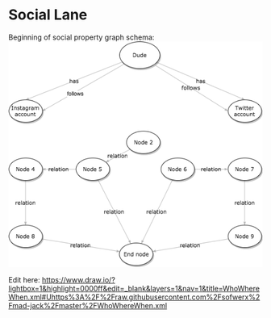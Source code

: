 # Social Lane

Beginning of social property graph schema:
![image](WhoWhereWhen.png)

Edit here:
https://www.draw.io/?lightbox=1&highlight=0000ff&edit=_blank&layers=1&nav=1&title=WhoWhereWhen.xml#Uhttps%3A%2F%2Fraw.githubusercontent.com%2Fsofwerx%2Fmad-jack%2Fmaster%2FWhoWhereWhen.xml

